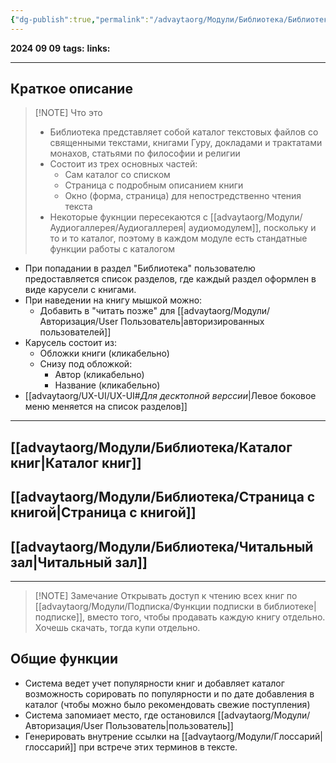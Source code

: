 ```yaml
---
{"dg-publish":true,"permalink":"/advaytaorg/Модули/Библиотека/Библиотека/"}
---
```


**2024 09 09**
**tags:**
**links:** 

---
## Краткое описание

> [!NOTE] Что это
> - Библиотека представляет собой каталог текстовых файлов со священными текстами, книгами Гуру, докладами и трактатами монахов, статьями по философии и религии
> - Состоит из трех основных частей:
> 	- Сам каталог со списком
> 	- Страница с подробным описанием книги
> 	- Окно (форма, страница) для непостредственно чтения текста
> - Некоторые фукнции пересекаются с [[advaytaorg/Модули/Аудиогаллерея/Аудиогаллерея\| аудиомодулем]], поскольку и то и то каталог, поэтому в каждом модуле есть стандатные функции работы с каталогом

- При попадании в раздел "Библиотека" пользователю предоставляется список разделов, где каждый раздел оформлен в виде карусели с книгами. 
- При наведении на книгу мышкой можно:
	- Добавить в "читать позже" для [[advaytaorg/Модули/Авторизация/User Пользователь\|авторизированных пользователей]]
- Карусель состоит из: 
	- Обложки книги (кликабельно)
	- Снизу под обложкой:
		- Автор (кликабельно)
		- Название (кликабельно)
- [[advaytaorg/UX-UI/UX-UI#*Для десктопной верссии*\|Левое боковое меню меняется на список разделов]]
---
## [[advaytaorg/Модули/Библиотека/Каталог книг\|Каталог книг]]

## [[advaytaorg/Модули/Библиотека/Страница с книгой\|Страница с книгой]]

## [[advaytaorg/Модули/Библиотека/Читальный зал\|Читальный зал]]

---

> [!NOTE] Замечание
> Открывать доступ к чтению всех книг по [[advaytaorg/Модули/Подписка/Функции подписки в библиотеке\| подписке]], вместо того, чтобы продавать каждую книгу отдельно. Хочешь скачать, тогда купи отдельно. 

## Общие функции

- Система ведет учет популярности книг и добавляет каталог возможность сорировать по популярности и по дате добавления в каталог (чтобы можно было рекомендовать свежие поступления)
- Система запомиает место, где остановился [[advaytaorg/Модули/Авторизация/User Пользователь\|пользователь]]
- Генерировать внутрение ссылки на [[advaytaorg/Модули/Глоссарий\|глоссарий]] при встрече этих терминов в тексте. 